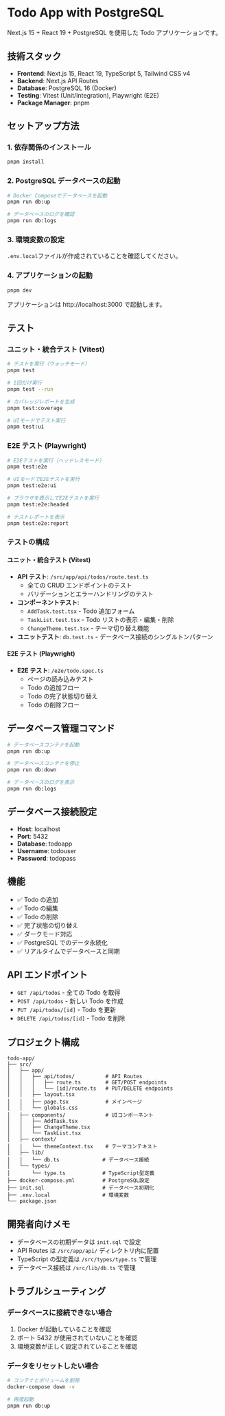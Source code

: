 # Todo App with PostgreSQL

Next.js 15 + React 19 + PostgreSQL を使用した Todo アプリケーションです。

## 技術スタック

- **Frontend**: Next.js 15, React 19, TypeScript 5, Tailwind CSS v4
- **Backend**: Next.js API Routes
- **Database**: PostgreSQL 16 (Docker)
- **Testing**: Vitest (Unit/Integration), Playwright (E2E)
- **Package Manager**: pnpm

## セットアップ方法

### 1. 依存関係のインストール

```bash
pnpm install
```

### 2. PostgreSQL データベースの起動

```bash
# Docker Composeでデータベースを起動
pnpm run db:up

# データベースのログを確認
pnpm run db:logs
```

### 3. 環境変数の設定

`.env.local`ファイルが作成されていることを確認してください。

### 4. アプリケーションの起動

```bash
pnpm dev
```

アプリケーションは http://localhost:3000 で起動します。

## テスト

### ユニット・統合テスト (Vitest)

```bash
# テストを実行（ウォッチモード）
pnpm test

# 1回だけ実行
pnpm test --run

# カバレッジレポートを生成
pnpm test:coverage

# UIモードでテスト実行
pnpm test:ui
```

### E2E テスト (Playwright)

```bash
# E2Eテストを実行（ヘッドレスモード）
pnpm test:e2e

# UIモードでE2Eテストを実行
pnpm test:e2e:ui

# ブラウザを表示してE2Eテストを実行
pnpm test:e2e:headed

# テストレポートを表示
pnpm test:e2e:report
```

### テストの構成

#### ユニット・統合テスト (Vitest)

- **API テスト**: `/src/app/api/todos/route.test.ts`
  - 全ての CRUD エンドポイントのテスト
  - バリデーションとエラーハンドリングのテスト
- **コンポーネントテスト**:
  - `AddTask.test.tsx` - Todo 追加フォーム
  - `TaskList.test.tsx` - Todo リストの表示・編集・削除
  - `ChangeTheme.test.tsx` - テーマ切り替え機能
- **ユニットテスト**: `db.test.ts` - データベース接続のシングルトンパターン

#### E2E テスト (Playwright)

- **E2E テスト**: `/e2e/todo.spec.ts`
  - ページの読み込みテスト
  - Todo の追加フロー
  - Todo の完了状態切り替え
  - Todo の削除フロー

## データベース管理コマンド

```bash
# データベースコンテナを起動
pnpm run db:up

# データベースコンテナを停止
pnpm run db:down

# データベースのログを表示
pnpm run db:logs
```

## データベース接続設定

- **Host**: localhost
- **Port**: 5432
- **Database**: todoapp
- **Username**: todouser
- **Password**: todopass

## 機能

- ✅ Todo の追加
- ✅ Todo の編集
- ✅ Todo の削除
- ✅ 完了状態の切り替え
- ✅ ダークモード対応
- ✅ PostgreSQL でのデータ永続化
- ✅ リアルタイムでデータベースと同期

## API エンドポイント

- `GET /api/todos` - 全ての Todo を取得
- `POST /api/todos` - 新しい Todo を作成
- `PUT /api/todos/[id]` - Todo を更新
- `DELETE /api/todos/[id]` - Todo を削除

## プロジェクト構成

```
todo-app/
├── src/
│   ├── app/
│   │   ├── api/todos/          # API Routes
│   │   │   ├── route.ts        # GET/POST endpoints
│   │   │   └── [id]/route.ts   # PUT/DELETE endpoints
│   │   ├── layout.tsx
│   │   ├── page.tsx            # メインページ
│   │   └── globals.css
│   ├── components/             # UIコンポーネント
│   │   ├── AddTask.tsx
│   │   ├── ChangeTheme.tsx
│   │   └── TaskList.tsx
│   ├── context/
│   │   └── themeContext.tsx    # テーマコンテキスト
│   ├── lib/
│   │   └── db.ts              # データベース接続
│   └── types/
│       └── type.ts            # TypeScript型定義
├── docker-compose.yml         # PostgreSQL設定
├── init.sql                   # データベース初期化
├── .env.local                 # 環境変数
└── package.json
```

## 開発者向けメモ

- データベースの初期データは `init.sql` で設定
- API Routes は `/src/app/api/` ディレクトリ内に配置
- TypeScript の型定義は `/src/types/type.ts` で管理
- データベース接続は `/src/lib/db.ts` で管理

## トラブルシューティング

### データベースに接続できない場合

1. Docker が起動していることを確認
2. ポート 5432 が使用されていないことを確認
3. 環境変数が正しく設定されていることを確認

### データをリセットしたい場合

```bash
# コンテナとボリュームを削除
docker-compose down -v

# 再度起動
pnpm run db:up
```
